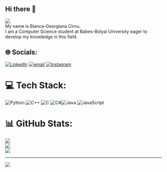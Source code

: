 ## Hi there 👋
![](https://komarev.com/ghpvc/?username=BiancaCirnu&color=ff69b4)</br>
My name is Bianca-Georgiana Cirnu.</br>
I am a Computer Science student at Babes-Bolyai University eager to develop my knowledge in this field. </br>


## 🌐 Socials:
[![LinkedIn](https://img.shields.io/badge/LinkedIn-%230077B5.svg?logo=linkedin&logoColor=white)](https://linkedin.com/in/bianca-georgiana-cirnu) [![email](https://img.shields.io/badge/Email-D14836?logo=gmail&logoColor=white)](mailto:bianca.georgiana.cirnu@gmail.com) [![Instagram](https://img.shields.io/badge/Instagram-%23E4405F.svg?logo=Instagram&logoColor=white)](https://instagram.com/bianca.cirnu) 

# 💻 Tech Stack:
![Python](https://img.shields.io/badge/python-3670A0?style=for-the-badge&logo=python&logoColor=ffdd54)  ![C++](https://img.shields.io/badge/c++-%2300599C.svg?style=for-the-badge&logo=c%2B%2B&logoColor=white) ![C](https://img.shields.io/badge/c-%2300599C.svg?style=for-the-badge&logo=c&logoColor=white) ![C#](https://img.shields.io/badge/c%23-%23239120.svg?style=for-the-badge&logo=csharp&logoColor=white)![Java](https://img.shields.io/badge/java-%23ED8B00.svg?style=for-the-badge&logo=openjdk&logoColor=white) ![JavaScript](https://img.shields.io/badge/javascript-%23323330.svg?style=for-the-badge&logo=javascript&logoColor=%23F7DF1E) 
# 📊 GitHub Stats:
![](https://github-readme-stats.vercel.app/api?username=BiancaCirnu&theme=dark&hide_border=false&include_all_commits=false&count_private=false)<br/>
![](https://nirzak-streak-stats.vercel.app/?user=BiancaCirnu&theme=dark&hide_border=false)<br/>
![](https://github-readme-stats.vercel.app/api/top-langs/?username=BiancaCirnu&theme=dark&hide_border=false&include_all_commits=false&count_private=false&layout=compact)

---
[![](https://visitcount.itsvg.in/api?id=BiancaCirnu&icon=0&color=0)](https://visitcount.itsvg.in)

<!-- Proudly created with GPRM ( https://gprm.itsvg.in ) -->
